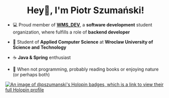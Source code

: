 <h1 align="center">Hey👋, I'm Piotr Szumański!</h1>

- 💻 Proud member of <a href="https://wmsdev.pl">**WMS_DEV**</a>, a **software development** student organization, where fulfills a role of **backend developer**

- 🏫 Student of **Applied Computer Science** at **Wroclaw University of Science and Technology**

- ☕ **Java & Spring** enthusiast

- 📖 When not programming, probably reading books or enjoying nature (or perhaps both)


[![An image of @pszumanski's Holopin badges, which is a link to view their full Holopin profile](https://holopin.me/pszumanski)](https://holopin.io/@pszumanski)
